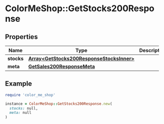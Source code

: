 # ColorMeShop::GetStocks200Response

## Properties

| Name | Type | Description | Notes |
| ---- | ---- | ----------- | ----- |
| **stocks** | [**Array&lt;GetStocks200ResponseStocksInner&gt;**](GetStocks200ResponseStocksInner.md) |  | [optional] |
| **meta** | [**GetSales200ResponseMeta**](GetSales200ResponseMeta.md) |  | [optional] |

## Example

```ruby
require 'color_me_shop'

instance = ColorMeShop::GetStocks200Response.new(
  stocks: null,
  meta: null
)
```

